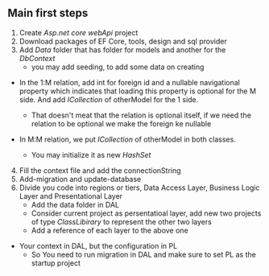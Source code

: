 ## Main first steps

1. Create *Asp.net core webApi* project 
2. Download packages of EF Core, tools, design and sql provider
3. Add *Data* folder that has folder for models and another for the *DbContext*
    - you may add seeding, to add some data on creating

- In the 1:M relation, add int for foreign id and a nullable navigational property which indicates that loading this property is optional for the M side. And add *ICollection* of otherModel for the 1 side.
    - That doesn't meat that the relation is optional itself, if we need the relation to be optional we make the foreign ke nullable

- In M:M relation, we put *ICollection* of otherModel in both classes. 
    - You may initialize it as new *HashSet*

4. Fill the context file and add the connectionString
5. Add-migration and update-database
6. Divide you code into regions or tiers, Data Access Layer, Business Logic Layer and Presentational Layer
    - Add the data folder in DAL
    - Consider current project as persentatioal layer, add new two projects of type *ClassLibirary* to represent the other two layers
    - Add a reference of each layer to the above one

- Your context in DAL, but the configuration in PL
    - So You need to run migration in DAL and make sure to set PL as the startup project

